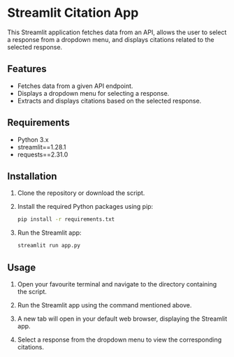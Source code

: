 # Streamlit Citation App

This Streamlit application fetches data from an API, allows the user to select a response from a dropdown menu, and displays citations related to the selected response.

## Features
- Fetches data from a given API endpoint.
- Displays a dropdown menu for selecting a response.
- Extracts and displays citations based on the selected response.

## Requirements

- Python 3.x
- streamlit==1.28.1
- requests==2.31.0

## Installation

1. Clone the repository or download the script.

2. Install the required Python packages using pip:

    ```bash
    pip install -r requirements.txt
    ```

3. Run the Streamlit app:

    ```bash
    streamlit run app.py
    ```

## Usage

1. Open your favourite terminal and navigate to the directory containing the script.

2. Run the Streamlit app using the command mentioned above.

3. A new tab will open in your default web browser, displaying the Streamlit app.

4. Select a response from the dropdown menu to view the corresponding citations.
